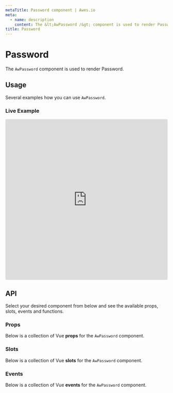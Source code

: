 ```yaml
---
metaTitle: Password сomponent | Awes.io
meta:
  - name: description
    content: The &lt;AwPassword /&gt; component is used to render Password - UI Vue component for Awes.io.
title: Password
---
```

# Password

The `AwPassword` component is used to render Password.


## Usage
Several examples how you can use `AwPassword`.

### Live Example
<iframe
     src='https://codesandbox.io/embed/github/awes-io/client/tree/master/examples/basic-ui?autoresize=1&fontsize=14&hidenavigation=1&initialpath=%2Faw-input&module=%2Fpages%2Faw-input.vue&theme=dark&view=editor'
     style='width:100%; height:500px; border:0; border-radius: 4px; overflow:hidden;'
     title='basic-ui'
     allow='geolocation; microphone; camera; midi; vr; accelerometer; gyroscope; payment; ambient-light-sensor; encrypted-media; usb'
     sandbox='allow-modals allow-forms allow-popups allow-scripts allow-same-origin'
   ></iframe>

## API
Select your desired component from below and see the available props, slots, events and functions.

### Props
Below is a collection of Vue **props** for the `AwPassword` component.
<!-- @vuese:AwPassword:props:start -->

<!-- @vuese:AwPassword:props:end -->

### Slots
Below is a collection of Vue **slots** for the `AwPassword` component.
<!-- @vuese:AwPassword:slots:start -->

<!-- @vuese:AwPassword:slots:end -->

### Events
Below is a collection of Vue **events** for the `AwPassword` component.
<!-- @vuese:AwPassword:events:start -->

